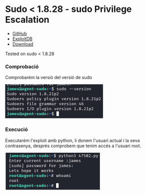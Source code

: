 # Sudo < 1.8.28 - sudo Privilege Escalation

- [GitHub](https://github.com/0xGabe/Sudo-1.8.27)
- [ExploitDB](https://www.exploit-db.com/exploits/47502)
- [Download](./exploit/47502.py)


Tested on sudo < 1.8.28

### Comprobació

Comprobarém la versió del versió de sudo

![](./img/scanVersion.png)

### Execució

Executarém l'exploit amb python, li donem l'usuari actual i la seva contrasenya, després comprobem que tenim accés a l'usuari root.

![](./img/exploitation.png)